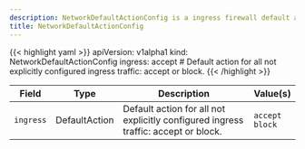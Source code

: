 ```yaml
---
description: NetworkDefaultActionConfig is a ingress firewall default action configuration document.
title: NetworkDefaultActionConfig
---
```


<!-- markdownlint-disable -->









{{< highlight yaml >}}
apiVersion: v1alpha1
kind: NetworkDefaultActionConfig
ingress: accept # Default action for all not explicitly configured ingress traffic: accept or block.
{{< /highlight >}}


| Field | Type | Description | Value(s) |
|-------|------|-------------|----------|
|`ingress` |DefaultAction |Default action for all not explicitly configured ingress traffic: accept or block.  |`accept`<br />`block`<br /> |






